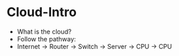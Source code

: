 # Cloud-Intro

- What is the cloud?
- Follow the pathway:
- Internet -> Router -> Switch -> Server
                               -> CPU
                               -> CPU



  
